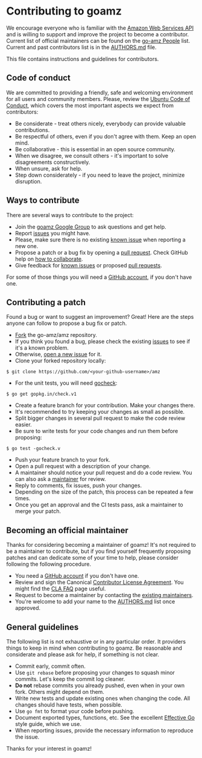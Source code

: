 Contributing to goamz
=====================

We encourage everyone who is familiar with the [Amazon Web Services
API](http://aws.amazon.com/documentation/) and is willing to support
and improve the project to become a contributor. Current list of
official maintainers can be found on the [go-amz People](https://github.com/orgs/go-amz/people) list. Current and past contributors list is in the [AUTHORS.md](AUTHORS.md) file.

This file contains instructions and guidelines for contributors.

Code of conduct
---------------

We are committed to providing a friendly, safe and welcoming environment
for all users and community members. Please, review the [Ubuntu Code of Conduct](https://launchpad.net/codeofconduct/1.1),
which covers the most important aspects we expect from contributors:

 * Be considerate - treat others nicely, everybody can provide valuable contributions.
 * Be respectful of others, even if you don't agree with them. Keep an open mind.
 * Be collaborative - this is essential in an open source community.
 * When we disagree, we consult others - it's important to solve disagreements constructively.
 * When unsure, ask for help.
 * Step down considerately - if you need to leave the project, minimize disruption.

Ways to contribute
------------------

There are several ways to contribute to the project:

 * Join the [goamz Google Group](https://groups.google.com/forum/#!forum/goamz) to ask questions and get help.
 * Report [issues](https://github.com/go-amz/amz/issues/new) you might have.
 * Please, make sure there is no existing [known issue](https://github.com/go-amz/amz/issues) when reporting a new one.
 * Propose a patch or a bug fix by opening a [pull request](https://help.github.com/articles/creating-a-pull-request/). Check GitHub help on [how to collaborate](https://help.github.com/categories/collaborating/).
 * Give feedback for [known issues](https://github.com/go-amz/amz/issues/) or proposed [pull requests](https://github.com/go-amz/amz/pulls).

For some of those things you will need a [GitHub account](https://github.com/signup/free), if you don't have one.

Contributing a patch
--------------------

Found a bug or want to suggest an improvement?
Great! Here are the steps anyone can follow to propose a bug fix or patch.

 * [Fork](https://help.github.com/articles/fork-a-repo/) the go-amz/amz repository.
 * If you think you found a bug, please check the existing [issues](https://github.com/go-amz/amz/issues) to see if it's a known problem.
 * Otherwise, [open a new issue](https://github.com/go-amz/amz/issues/new) for it.
 * Clone your forked repository locally:
```
$ git clone https://github.com/<your-github-username>/amz
```
 * For the unit tests, you will need [gocheck](https://github.com/go-check/check):
```
$ go get gopkg.in/check.v1
```
 * Create a feature branch for your contribution. Make your changes there. 
 * It's recommended to try keeping your changes as small as possible.
 * Split bigger changes in several pull request to make the code review easier.
 * Be sure to write tests for your code changes and run them before proposing:
```
$ go test -gocheck.v
```
 * Push your feature branch to your fork.
 * Open a pull request with a description of your change.
 * A maintainer should notice your pull request and do a code review. You can also ask a [maintainer](https://github.com/orgs/go-amz/people) for review.
 * Reply to comments, fix issues, push your changes. 
 * Depending on the size of the patch, this process can be repeated a few times.
 * Once you get an approval and the CI tests pass, ask a maintainer to merge your patch.

Becoming an official maintainer
-------------------------------

Thanks for considering becoming a maintainer of goamz! It's not
required to be a maintainer to contribute, but if you find yourself
frequently proposing patches and can dedicate some of your time to
help, please consider following the following procedure.

 * You need a [GitHub account](https://github.com/signup/free) if you don't have one.
 * Review and sign the Canonical [Contributor License Agreement](http://www.ubuntu.com/legal/contributors/). You might find the [CLA FAQ](http://www.ubuntu.com/legal/contributors/licence-agreement-faq) page useful.
 * Request to become a maintainer by contacting the [existing maintainers](https://github.com/orgs/go-amz/people).
 * You're welcome to add your name to the [AUTHORS.md](AUTHORS.md) list once approved.

General guidelines
------------------

The following list is not exhaustive or in any particular order. It
providers things to keep in mind when contributing to goamz. Be
reasonable and considerate and please ask for help, if something is
not clear.

 * Commit early, commit often.
 * Use `git rebase` before proposing your changes to squash minor commits. Let's keep the commit log cleaner.
 * **Do not** rebase commits you already pushed, even when in your own fork. Others might depend on them.
 * Write new tests and update existing ones when changing the code. All changes should have tests, when possible.
 * Use `go fmt` to format your code before pushing.
 * Document exported types, functions, etc. See the excellent [Effective Go](http://golang.org/doc/effective_go.html) style guide, which we use.
 * When reporting issues, provide the necessary information to reproduce the issue.

Thanks for your interest in goamz!
